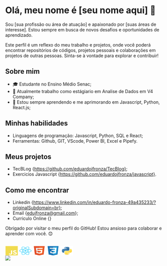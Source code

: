 # Olá, meu nome é [seu nome aqui] 👋

Sou [sua profissão ou área de atuação] e apaixonado por [suas áreas de interesse]. Estou sempre em busca de novos desafios e oportunidades de aprendizado.

Este perfil é um reflexo do meu trabalho e projetos, onde você poderá encontrar repositórios de códigos, projetos pessoais e colaborações em projetos de outras pessoas. Sinta-se à vontade para explorar e contribuir!

## Sobre mim

- 🎓 Estudante no Ensino Médio Senac;
- 💼 Atualmente trabalho como estágiario em Analise de Dados em V4 Company;
- 🌱 Estou sempre aprendendo e me aprimorando em Javascript, Python, React.js;


## Minhas habilidades

- Linguagens de programação: Javascript, Python, SQL e React;
- Ferramentas: Github, GIT, VScode, Power BI, Excel e Pipefy.

## Meus projetos

- TecBLog {https://github.com/eduardojfronza/TecBlog};
- Exercicios Javascript {https://github.com/eduardojfronza/javascript}.

## Como me encontrar

- Linkedin {https://www.linkedin.com/in/eduardo-fronza-49a435233/?originalSubdomain=br};
- Email {edujfronza@gmail.com};
- Curriculo Online {}

Obrigado por visitar o meu perfil do GitHub! Estou ansioso para colaborar e aprender com você. 😊


<div style="display: inline_block"><br>
  <img align="center" alt="Eduardo-Js" height="30" width="40" src="https://raw.githubusercontent.com/devicons/devicon/master/icons/javascript/javascript-plain.svg">
  <img align="center" alt="Eduardo-React" height="30" width="40" src="https://raw.githubusercontent.com/devicons/devicon/master/icons/react/react-original.svg">
  <img align="center" alt="Eduardo-HTML" height="30" width="40" src="https://raw.githubusercontent.com/devicons/devicon/master/icons/html5/html5-original.svg">
  <img align="center" alt="Eduardo-CSS" height="30" width="40" src="https://raw.githubusercontent.com/devicons/devicon/master/icons/css3/css3-original.svg">
  <img align="center" alt="Eduardo-Python" height="30" width="40" src="https://raw.githubusercontent.com/devicons/devicon/master/icons/python/python-original.svg">
</div>
 <picture>
<source 
  srcset="https://github-readme-stats.vercel.app/api?username=anuraghazra&show_icons=true&theme=dark"
  media="(prefers-color-scheme: dark)"
/>
<source
  srcset="https://github-readme-stats.vercel.app/api?username=anuraghazra&show_icons=true"
  media="(prefers-color-scheme: light), (prefers-color-scheme: no-preference)"
/>
<img src="https://github-readme-stats.vercel.app/api?username=anuraghazra&show_icons=true" />
</picture>
</div>
